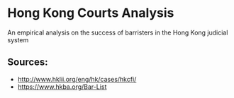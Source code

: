 # Hong Kong Courts Analysis
An empirical analysis on the success of barristers in the Hong Kong judicial system

## Sources:

- http://www.hklii.org/eng/hk/cases/hkcfi/
- https://www.hkba.org/Bar-List
